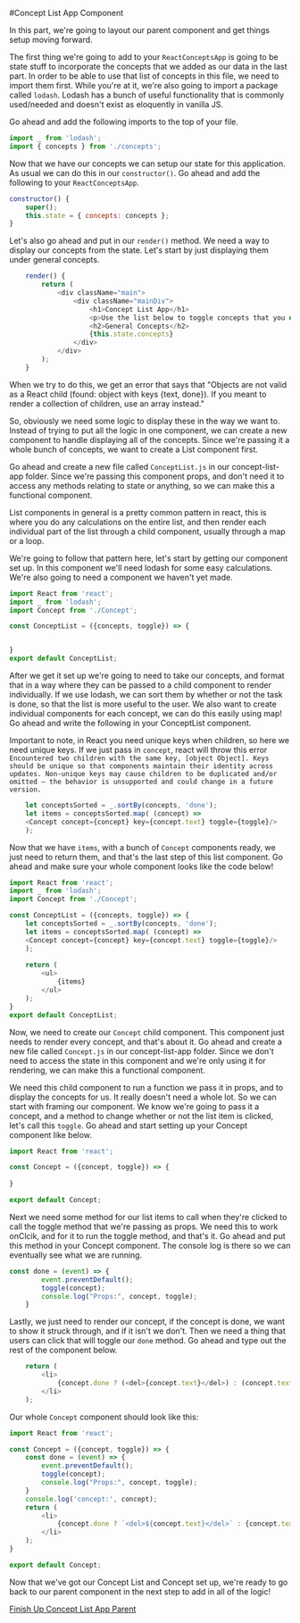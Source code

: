 #Concept List App Component

In this part, we're going to layout our parent component and get things setup moving forward. 

The first thing we're going to add to your `ReactConceptsApp` is going to be state stuff to incorporate the concepts that we added as our data in the last part. In order to be able to use that list of concepts in this file, we need to import them first. While you're at it, we're also going to import a package called `lodash`. Lodash has a bunch of useful functionality that is commonly used/needed and doesn't exist as eloquently in vanilla JS. 

Go ahead and add the following imports to the top of your file.

```js
import _ from 'lodash';
import { concepts } from './concepts';
```

Now that we have our concepts we can setup our state for this application. As usual we can do this in our `constructor()`. Go ahead and add the following to your `ReactConceptsApp`. 

```js
constructor() {
    super(); 
    this.state = { concepts: concepts };
}
```

Let's also go ahead and put in our `render()` method. We need a way to display our concepts from the state. Let's start by just displaying them under general concepts. 

```js
    render() {
        return (
            <div className="main">
                <div className="mainDiv">
                    <h1>Concept List App</h1>
                    <p>Use the list below to toggle concepts that you do or do not understand. Note that this will update when you refresh the page.</p>
                    <h2>General Concepts</h2>
                    {this.state.concepts}
                </div>
            </div>
        );
    }
```

When we try to do this, we get an error that says that "Objects are not valid as a React child (found: object with keys {text, done}). If you meant to render a collection of children, use an array instead."

So, obviously we need some logic to display these in the way we want to. Instead of trying to put all the logic in one component, we can create a new component to handle displaying all of the concepts. Since we're passing it a whole bunch of concepts, we want to create a List component first. 

Go ahead and create a new file called `ConceptList.js` in our concept-list-app folder. Since we're passing this component props, and don't need it to access any methods relating to state or anything, so we can make this a functional component. 

List components in general is a pretty common pattern in react, this is where you do any calculations on the entire list, and then render each individual part of the list through a child component, usually through a map or a loop. 

We're going to follow that pattern here, let's start by getting our component set up. In this component we'll need lodash for some easy calculations. We're also going to need a component we haven't yet made. 

```js
import React from 'react';
import _ from 'lodash';
import Concept from './Concept';

const ConceptList = ({concepts, toggle}) => {


}
export default ConceptList;
```

After we get it set up we're going to need to take our concepts, and format that in a way where they can be passed to a child component to render individually. If we use lodash, we can sort them by whether or not the task is done, so that the list is more useful to the user. We also want to create individual components for each concept, we can do this easily using map! Go ahead and write the following in your ConceptList component. 

Important to note, in React you need unique keys when children, so here we need unique keys. If we just pass in `concept`, react will throw this error `Encountered two children with the same key, [object Object]. Keys should be unique so that components maintain their identity across updates. Non-unique keys may cause children to be duplicated and/or omitted — the behavior is unsupported and could change in a future version.`

```js
    let conceptsSorted = _.sortBy(concepts, 'done');
    let items = conceptsSorted.map( (concept) => 
    <Concept concept={concept} key={concept.text} toggle={toggle}/>
    );
```

Now that we have `items`, with a bunch of `Concept` components ready, we just need to return them, and that's the last step of this list component. Go ahead and make sure your whole component looks like the code below!

```js
import React from 'react';
import _ from 'lodash';
import Concept from './Concept';

const ConceptList = ({concepts, toggle}) => {
    let conceptsSorted = _.sortBy(concepts, 'done');
    let items = conceptsSorted.map( (concept) => 
    <Concept concept={concept} key={concept.text} toggle={toggle}/>
    );
    
    return (
        <ul>
            {items}
        </ul>
    );
}
export default ConceptList;
```
Now, we need to create our `Concept` child component. This component just needs to render every concept, and that's about it. Go ahead and create a new file called `Concept.js` in our concept-list-app folder. Since we don't need to access the state in this component and we're only using it for rendering, we can make this a functional component.

We need this child component to run a function we pass it in props, and to display the concepts for us. It really doesn't need a whole lot. So we can start with framing our component. We know we're going to pass it a concept, and a method to change whether or not the list item is clicked, let's call this `toggle`. Go ahead and start setting up your Concept component like below.

```js
import React from 'react';

const Concept = ({concept, toggle}) => {
    
}

export default Concept;

```

Next we need some method for our list items to call when they're clicked to call the toggle method that we're passing as props. We need this to work onClcik, and for it to run the toggle method, and that's it. Go ahead and put this method in your Concept component. The console log is there so we can eventually see what we are running.


```js
const done = (event) => {
        event.preventDefault();
        toggle(concept);
        console.log("Props:", concept, toggle);
    }

```

Lastly, we just need to render our concept, if the concept is done, we want to show it struck through, and if it isn't we don't. Then we need a thing that users can click that will toggle our `done` method. Go ahead and type out the rest of the component below.

```js
    return (
        <li>
            {concept.done ? (<del>{concept.text}</del>) : (concept.text)} <a href="" onClick={done}>✓</a>
        </li>
    );
```

Our whole `Concept` component should look like this: 
```js
import React from 'react';

const Concept = ({concept, toggle}) => {
    const done = (event) => {
        event.preventDefault();
        toggle(concept);
        console.log("Props:", concept, toggle);
    }
    console.log('concept:', concept);
    return (
        <li>
            {concept.done ? `<del>${concept.text}</del>` : {concept.text}} <a href="" onClick={done}>✓</a>
        </li>
    );
}

export default Concept;
```

Now that we've got our Concept List and Concept set up, we're ready to go back to our parent component in the next step to add in all of the logic! 

[Finish Up Concept List App Parent](2.3-concept.md)